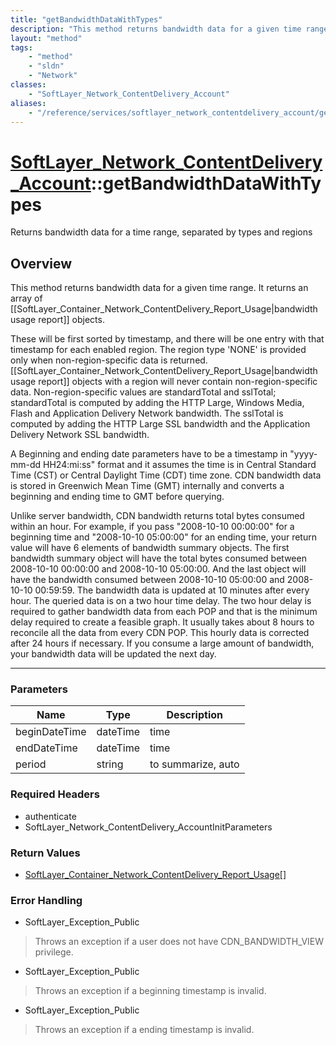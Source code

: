 ```yaml
---
title: "getBandwidthDataWithTypes"
description: "This method returns bandwidth data for a given time range.  It returns an array of [[SoftLayer_Container_Network_Content... "
layout: "method"
tags:
    - "method"
    - "sldn"
    - "Network"
classes:
    - "SoftLayer_Network_ContentDelivery_Account"
aliases:
    - "/reference/services/softlayer_network_contentdelivery_account/getBandwidthDataWithTypes"
---
```

# [SoftLayer_Network_ContentDelivery_Account](/reference/services/SoftLayer_Network_ContentDelivery_Account)::getBandwidthDataWithTypes

Returns bandwidth data for a time range, separated by types and regions


## Overview 
This method returns bandwidth data for a given time range.  It returns an array of [[SoftLayer_Container_Network_ContentDelivery_Report_Usage|bandwidth usage report]] objects. 

These will be first sorted by timestamp, and there will be one entry with that timestamp for each enabled region. The region type 'NONE' is provided only when non-region-specific data is returned. [[SoftLayer_Container_Network_ContentDelivery_Report_Usage|bandwidth usage report]] objects with a region will never contain non-region-specific data. Non-region-specific values are standardTotal and sslTotal; standardTotal is computed by adding the HTTP Large, Windows Media, Flash and Application Delivery Network bandwidth. The sslTotal is computed by adding the HTTP Large SSL bandwidth and the Application Delivery Network SSL bandwidth. 

A Beginning and ending date parameters have to be a timestamp in "yyyy-mm-dd HH24:mi:ss" format and it assumes the time is in Central Standard Time (CST) or Central Daylight Time (CDT) time zone. CDN bandwidth data is stored in Greenwich Mean Time (GMT) internally and converts a beginning and ending time to GMT before querying. 

Unlike server bandwidth, CDN bandwidth returns total bytes consumed within an hour. For example, if you pass "2008-10-10 00:00:00" for a beginning time and "2008-10-10 05:00:00" for an ending time, your return value will have 6 elements of bandwidth summary objects. The first bandwidth summary object will have the total bytes consumed between 2008-10-10 00:00:00 and 2008-10-10 05:00:00. And the last object will have the bandwidth consumed between 2008-10-10 05:00:00 and 2008-10-10 00:59:59. The bandwidth data is updated at 10 minutes after every hour.  The queried data is on a two hour time delay. The two hour delay is required to gather bandwidth data from each POP and that is the minimum delay required to create a feasible graph. It usually takes about 8 hours to reconcile all the data from every CDN POP. This hourly data is corrected after 24 hours if necessary.  If you consume a large amount of bandwidth, your bandwidth data will be updated the next day. 

-----

### Parameters 
|Name | Type | Description |
| --- | --- | --- |
|beginDateTime| dateTime| time|
|endDateTime| dateTime| time|
|period| string| to summarize, auto|hourly|daily|


### Required Headers
* authenticate
* SoftLayer_Network_ContentDelivery_AccountInitParameters


### Return Values
* <a href='/reference/datatypes/SoftLayer_Container_Network_ContentDelivery_Report_Usage'>SoftLayer_Container_Network_ContentDelivery_Report_Usage[] </a>



### Error Handling

* SoftLayer_Exception_Public 

> Throws an exception if a user does not have CDN_BANDWIDTH_VIEW privilege. 

* SoftLayer_Exception_Public 

> Throws an exception if a beginning timestamp is invalid. 

* SoftLayer_Exception_Public 

> Throws an exception if a ending timestamp is invalid. 



